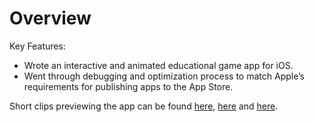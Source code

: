 # Overview

Key Features:
* Wrote an interactive and animated educational game app for iOS.
* Went through debugging and optimization process to match Apple’s requirements for publishing apps to the App Store.

Short clips previewing the app can be found [here](https://github.com/lubintan/FRET_SENSEI-fret_sensei/blob/master/fretSensei%20Resources/app%20store%20and%20website%20images/FretSensei_5-5_ShortGame.gif), [here](https://github.com/lubintan/FRET_SENSEI-fret_sensei/blob/master/fretSensei%20Resources/app%20store%20and%20website%20images/FretSensei_5-5_SettingsScene.gif) and [here](https://github.com/lubintan/FRET_SENSEI-fret_sensei/blob/master/fretSensei%20Resources/app%20store%20and%20website%20images/App%20Preview%204.mp4).

